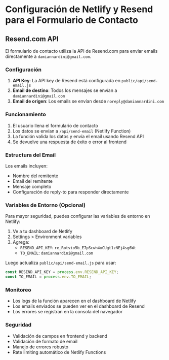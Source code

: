# Configuración de Netlify y Resend para el Formulario de Contacto

## Resend.com API

El formulario de contacto utiliza la API de Resend.com para enviar emails directamente a `damiannardini@gmail.com`.

### Configuración

1. **API Key**: La API key de Resend está configurada en `public/api/send-email.js`
2. **Email de destino**: Todos los mensajes se envían a `damiannardini@gmail.com`
3. **Email de origen**: Los emails se envían desde `noreply@damiannardini.com`

### Funcionamiento

1. El usuario llena el formulario de contacto
2. Los datos se envían a `/api/send-email` (Netlify Function)
3. La función valida los datos y envía el email usando Resend API
4. Se devuelve una respuesta de éxito o error al frontend

### Estructura del Email

Los emails incluyen:
- Nombre del remitente
- Email del remitente
- Mensaje completo
- Configuración de reply-to para responder directamente

### Variables de Entorno (Opcional)

Para mayor seguridad, puedes configurar las variables de entorno en Netlify:

1. Ve a tu dashboard de Netlify
2. Settings > Environment variables
3. Agrega:
   - `RESEND_API_KEY`: `re_Rotvio5b_E7pScwh4xCUgt1zNEj4sg6Wt`
   - `TO_EMAIL`: `damiannardini@gmail.com`

Luego actualiza `public/api/send-email.js` para usar:
```javascript
const RESEND_API_KEY = process.env.RESEND_API_KEY;
const TO_EMAIL = process.env.TO_EMAIL;
```

### Monitoreo

- Los logs de la función aparecen en el dashboard de Netlify
- Los emails enviados se pueden ver en el dashboard de Resend
- Los errores se registran en la consola del navegador

### Seguridad

- Validación de campos en frontend y backend
- Validación de formato de email
- Manejo de errores robusto
- Rate limiting automático de Netlify Functions 